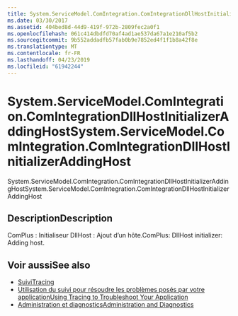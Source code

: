 ```yaml
---
title: System.ServiceModel.ComIntegration.ComIntegrationDllHostInitializerAddingHost
ms.date: 03/30/2017
ms.assetid: 404bed8d-44d9-419f-972b-2809fec2a0f1
ms.openlocfilehash: 061c414dbdfd70af4ad1ae537da67a1e210af5b2
ms.sourcegitcommit: 9b552addadfb57fab0b9e7852ed4f1f1b8a42f8e
ms.translationtype: MT
ms.contentlocale: fr-FR
ms.lasthandoff: 04/23/2019
ms.locfileid: "61942244"
---
```

# <a name="systemservicemodelcomintegrationcomintegrationdllhostinitializeraddinghost"></a><span data-ttu-id="a074f-102">System.ServiceModel.ComIntegration.ComIntegrationDllHostInitializerAddingHost</span><span class="sxs-lookup"><span data-stu-id="a074f-102">System.ServiceModel.ComIntegration.ComIntegrationDllHostInitializerAddingHost</span></span>
<span data-ttu-id="a074f-103">System.ServiceModel.ComIntegration.ComIntegrationDllHostInitializerAddingHost</span><span class="sxs-lookup"><span data-stu-id="a074f-103">System.ServiceModel.ComIntegration.ComIntegrationDllHostInitializerAddingHost</span></span>  
  
## <a name="description"></a><span data-ttu-id="a074f-104">Description</span><span class="sxs-lookup"><span data-stu-id="a074f-104">Description</span></span>  
 <span data-ttu-id="a074f-105">ComPlus : Initialiseur DllHost : Ajout d’un hôte.</span><span class="sxs-lookup"><span data-stu-id="a074f-105">ComPlus: DllHost initializer: Adding host.</span></span>  
  
## <a name="see-also"></a><span data-ttu-id="a074f-106">Voir aussi</span><span class="sxs-lookup"><span data-stu-id="a074f-106">See also</span></span>

- [<span data-ttu-id="a074f-107">Suivi</span><span class="sxs-lookup"><span data-stu-id="a074f-107">Tracing</span></span>](../../../../../docs/framework/wcf/diagnostics/tracing/index.md)
- [<span data-ttu-id="a074f-108">Utilisation du suivi pour résoudre les problèmes posés par votre application</span><span class="sxs-lookup"><span data-stu-id="a074f-108">Using Tracing to Troubleshoot Your Application</span></span>](../../../../../docs/framework/wcf/diagnostics/tracing/using-tracing-to-troubleshoot-your-application.md)
- [<span data-ttu-id="a074f-109">Administration et diagnostics</span><span class="sxs-lookup"><span data-stu-id="a074f-109">Administration and Diagnostics</span></span>](../../../../../docs/framework/wcf/diagnostics/index.md)
